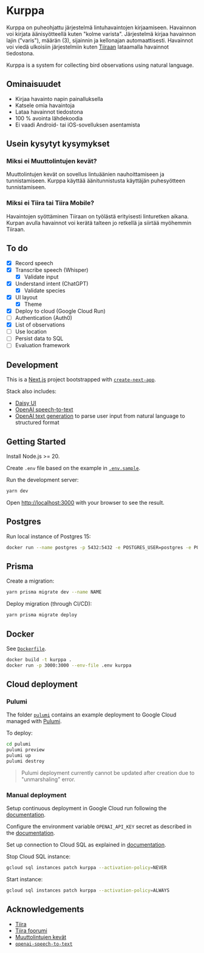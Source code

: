 # Kurppa

Kurppa on puheohjattu järjestelmä lintuhavaintojen kirjaamiseen. Havainnon voi kirjata äänisyötteellä kuten "kolme varista". Järjestelmä kirjaa havainnon lajin ("varis"), määrän (3), sijainnin ja kellonajan automaattisesti. Havainnot voi viedä ulkoisiin järjestelmiin kuten [Tiiraan](https://www.tiira.fi/) lataamalla havainnot tiedostona.

Kurppa is a system for collecting bird observations using natural language.

## Ominaisuudet

- Kirjaa havainto napin painalluksella
- Katsele omia havaintoja
- Lataa havainnot tiedostona
- 100 % avointa lähdekoodia
- Ei vaadi Android- tai iOS-sovelluksen asentamista

## Usein kysytyt kysymykset

### Miksi ei Muuttolintujen kevät?

Muuttolintujen kevät on sovellus lintuäänien nauhoittamiseen ja tunnistamiseen. Kurppa käyttää äänitunnistusta käyttäjän puhesyötteen tunnistamiseen.

### Miksi ei Tiira tai Tiira Mobile?

Havaintojen syöttäminen Tiiraan on työlästä erityisesti linturetken aikana. Kurpan avulla havainnot voi kerätä talteen jo retkellä ja siirtää myöhemmin Tiiraan.

## To do

- [x] Record speech
- [x] Transcribe speech (Whisper)
  - [x] Validate input
- [x] Understand intent (ChatGPT)
  - [x] Validate species
- [x] UI layout
  - [x] Theme
- [x] Deploy to cloud (Google Cloud Run)
- [ ] Authentication (Auth0)
- [x] List of observations
- [ ] Use location
- [ ] Persist data to SQL
- [ ] Evaluation framework

## Development

This is a [Next.js](https://nextjs.org/) project bootstrapped with [`create-next-app`](https://github.com/vercel/next.js/tree/canary/packages/create-next-app).

Stack also includes:

- [Daisy UI](https://daisyui.com/)
- [OpenAI speech-to-text](https://platform.openai.com/docs/guides/speech-to-text)
- [OpenAI text generation](https://platform.openai.com/docs/guides/text-generation) to parse user input from natural language to structured format

## Getting Started

Install Node.js >= 20.

Create `.env` file based on the example in [`.env.sample`](./.env.sample).

Run the development server:

```bash
yarn dev
```

Open [http://localhost:3000](http://localhost:3000) with your browser to see the result.

## Postgres

Run local instance of Postgres 15:

```sh
docker run --name postgres -p 5432:5432 -e POSTGRES_USER=postgres -e POSTGRES_DB=kurppa -e POSTGRES_PASSWORD=postgres -d postgres:15
```

## Prisma

Create a migration:

```sh
yarn prisma migrate dev --name NAME
```

Deploy migration (through CI/CD):

```sh
yarn prisma migrate deploy
```

## Docker

See [`Dockerfile`](./Dockerfile).

```sh
docker build -t kurppa .
docker run -p 3000:3000 --env-file .env kurppa
```

## Cloud deployment

### Pulumi

The folder [`pulumi`](./pulumi) contains an example deployment to Google Cloud managed with [Pulumi](https://www.pulumi.com/).

To deploy:

```sh
cd pulumi
pulumi preview
pulumi up
pulumi destroy
```

> Pulumi deployment currently cannot be updated after creation due to
> "unmarshaling" error.

### Manual deployment

Setup continuous deployment in Google Cloud run following the [documentation](https://cloud.google.com/run/docs/continuous-deployment-with-cloud-build).

Configure the environment variable `OPENAI_API_KEY` secret as described in the [documentation](https://cloud.google.com/run/docs/configuring/services/secrets).

Set up connection to Cloud SQL as explained in [documentation](https://cloud.google.com/sql/docs/postgres/connect-instance-cloud-run).

Stop Cloud SQL instance:

```sh
gcloud sql instances patch kurppa --activation-policy=NEVER
```

Start instance:

```sh
gcloud sql instances patch kurppa --activation-policy=ALWAYS
```

## Acknowledgements

- [Tiira](https://www.tiira.fi/)
- [Tiira foorumi](https://www.tiirafoorumi.info/keskustelu/phpBB3/index.php)
- [Muuttolintujen kevät](https://www.jyu.fi/fi/tutkimus/muuttolintujen-kevat)
- [`openai-speech-to-text`](https://github.com/ZaharBerku/openai-speech-to-text)
